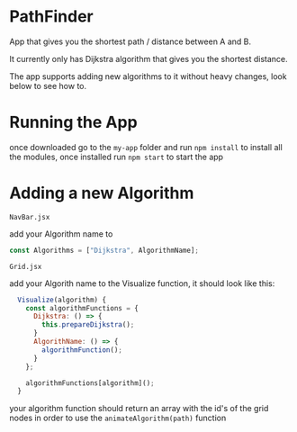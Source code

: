 # PathFinder

App that gives you the shortest path / distance between A and B.

It currently only has Dijkstra algorithm that gives you the shortest distance.

The app supports adding new algorithms to it without heavy changes, look below to see how to.

# Running the App

once downloaded go to the ```my-app``` folder and run ```npm install``` to install all the modules, once installed run ```npm start``` to start the app

# Adding a new Algorithm

```NavBar.jsx```

add your Algorithm name to 
```javascript 
const Algorithms = ["Dijkstra", AlgorithmName];
```

```Grid.jsx```

add your Algorith name to the Visualize function, it should look like this:

```javascript
  Visualize(algorithm) {
    const algorithmFunctions = {
      Dijkstra: () => {
        this.prepareDijkstra();
      }
      AlgorithName: () => {
        algorithmFunction();
      }
    };

    algorithmFunctions[algorithm]();
  }
```
your algorithm function should return an array with the id's of the grid nodes in order to use the ```animateAlgorithm(path)``` function

